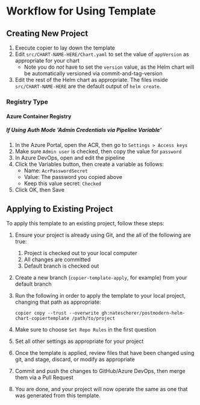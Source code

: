 # Workflow for Using Template

## Creating New Project

1. Execute copier to lay down the template
1. Edit `src/CHART-NAME-HERE/Chart.yaml` to set the value of `appVersion` as appropriate for your chart
    * Note you do *not* have to set the `version` value, as the Helm chart will be automatically versioned via commit-and-tag-version
1. Edit the rest of the Helm chart as appropriate. The files inside `src/CHART-NAME-HERE` are the default output of `helm create`.

### Registry Type

#### Azure Container Registry

##### If Using Auth Mode 'Admin Credentials via Pipeline Variable'

1. In the Azure Portal, open the ACR, then go to `Settings > Access keys`
1. Make sure `Admin user` is checked, then copy the value for `password`
1. In Azure DevOps, open and edit the pipeline
1. Click the Variables button, then create a variable as follows:
    * Name: `AcrPasswordSecret`
    * Value: The password you copied above
    * Keep this value secret: `Checked`
1. Click OK, then Save

## Applying to Existing Project

To apply this template to an existing project, follow these steps:

1. Ensure your project is already using Git, and the all of the following are true:
    1. Project is checked out to your local computer
    1. All changes are committed
    1. Default branch is checked out
1. Create a new branch (`copier-template-apply`, for example) from your default branch
1. Run the following in order to apply the template to your local project, changing that path as appropriate:
    ``` shell
    copier copy --trust --overwrite gh:natescherer/postmodern-helm-chart-copiertemplate /path/to/project
    ```


1. Make sure to choose `Set Repo Rules` in the first question
1. Set all other settings as appropriate for your project
1. Once the template is applied, review files that have been changed using git, and stage, discard, or modify as appropriate
1. Commit and push the changes to GitHub/Azure DevOps, then merge them via a Pull Request
1. You are done, and your project will now operate the same as one that was generated from this template.